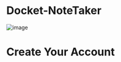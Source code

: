 # Docket-NoteTaker
![image](https://user-images.githubusercontent.com/73352918/212478033-0231a7c4-08be-4f8a-a449-c1dd054551a9.png)
# Create Your Account
